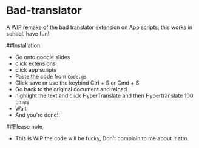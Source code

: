 # Bad-translator
A WIP remake of the bad translator extension on App scripts, this works in school. have fun!

##Installation

 - Go onto google slides
 - click extensions
 - click app scripts
 - Paste the code from ```Code.gs```
 - Click save or use the keybind Ctrl + S or Cmd + S
 - Go back to the original document and reload
 - highlight the text and click HyperTranslate and then Hypertranslate 100 times
 - Wait
 - And you're done!!

##Please note

 - This is WIP the code will be fucky, Don't complain to me about it atm.
